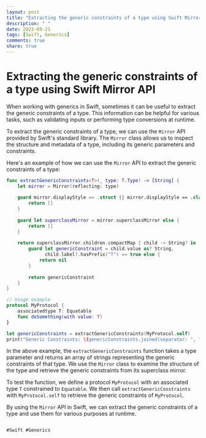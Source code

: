 ```yaml
---
layout: post
title: "Extracting the generic constraints of a type using Swift Mirror API"
description: " "
date: 2023-09-21
tags: [Swift, Generics]
comments: true
share: true
---
```

# Extracting the generic constraints of a type using Swift Mirror API

When working with generics in Swift, sometimes it can be useful to extract the generic constraints of a type. This information can be helpful for various tasks, such as validating inputs or performing type conversions at runtime.

To extract the generic constraints of a type, we can use the `Mirror` API provided by Swift's standard library. The `Mirror` class allows us to inspect the structure and metadata of a type, including its generic parameters and constraints.

Here's an example of how we can use the `Mirror` API to extract the generic constraints of a type:

```swift
func extractGenericConstraints<T>(_ type: T.Type) -> [String] {
    let mirror = Mirror(reflecting: type)
    
    guard mirror.displayStyle == .struct || mirror.displayStyle == .class else {
        return []
    }
    
    guard let superclassMirror = mirror.superclassMirror else {
        return []
    }
    
    return superclassMirror.children.compactMap { child -> String? in
        guard let genericConstraint = child.value as? String,
              child.label?.hasPrefix("T") == true else {
            return nil
        }
        
        return genericConstraint
    }
}

// Usage example
protocol MyProtocol {
    associatedtype T: Equatable
    func doSomething(with value: T)
}

let genericConstraints = extractGenericConstraints(MyProtocol.self)
print("Generic Constraints: \(genericConstraints.joined(separator: ", "))")
```

In the above example, the `extractGenericConstraints` function takes a type parameter and returns an array of strings representing the generic constraints of that type. We use the `Mirror` class to examine the structure of the type and retrieve the generic constraints from its superclass mirror.

To test the function, we define a protocol `MyProtocol` with an associated type `T` constrained to `Equatable`. We then call `extractGenericConstraints` with `MyProtocol.self` to retrieve the generic constraints of `MyProtocol`.

By using the `Mirror` API in Swift, we can extract the generic constraints of a type and use them for various purposes at runtime.
```

#Swift #Generics